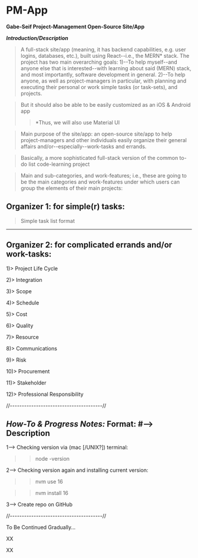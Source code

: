 # PM-App
**Gabe-Seif Project-Management Open-Source Site/App**

***Introduction/Description***

> A full-stack site/app (meaning, it has backend capabilities, e.g. user logins, databases, etc.), built using React--i.e., the MERN* stack. The project has two main overarching goals: 1)--To help myself--and anyone else that is interested--with learning about said (MERN) stack, and most importantly, software development in general. 2)--To help anyone, as well as project-managers in particular, with planning and executing their personal or work simple tasks (or task-sets), and projects.

> But it should also be able to be easily customized as an iOS & Android app
>> *Thus, we will also use Material UI

> Main purpose of the site/app: an open-source site/app to help project-managers and other individuals easily organize their general affairs and/or--especially--work-tasks and errands.

> Basically, a more sophisticated full-stack version of the common to-do list code-learning project

> Main and sub-categories, and work-features; i.e., these are going to be the main categories and work-features under which users can group the elements of their main projects:

Organizer 1: for simple(r) tasks: 
-----------
> Simple task list format
------------

Organizer 2: for complicated errands and/or work-tasks: 
-----------
1)> Project Life Cycle

2)> Integration

3)> Scope

4)> Schedule

5)> Cost

6)> Quality

7)> Resource

8)> Communications

9)> Risk

10)> Procurement

11)> Stakeholder

12)> Professional Responsibility

//---------------------------------------//

***How-To & Progress Notes:***
Format:
#--> Description
-------------------

1--> Checking version via (mac [/UNIX?]) terminal:

>> node -version

2--> Checking version again and installing current version:

>> nvm use 16

>> nvm install 16

3--> Create repo on GitHub

//---------------------------------------//

To Be Continued Gradually...

XX

XX
